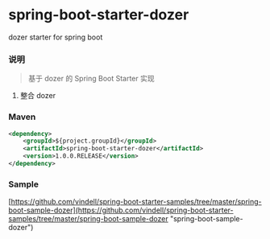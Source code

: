 # spring-boot-starter-dozer
dozer starter for spring boot

### 说明


 > 基于 dozer 的 Spring Boot Starter 实现

1. 整合 dozer

### Maven

``` xml
<dependency>
	<groupId>${project.groupId}</groupId>
	<artifactId>spring-boot-starter-dozer</artifactId>
	<version>1.0.0.RELEASE</version>
</dependency>
```

### Sample

[https://github.com/vindell/spring-boot-starter-samples/tree/master/spring-boot-sample-dozer](https://github.com/vindell/spring-boot-starter-samples/tree/master/spring-boot-sample-dozer "spring-boot-sample-dozer")

